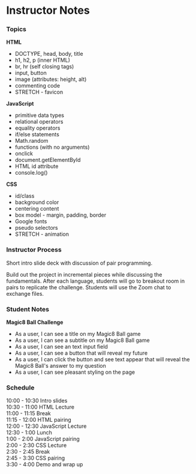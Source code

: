 # Instructor Notes

### Topics

**HTML**
- DOCTYPE, head, body, title
- h1, h2, p (inner HTML)
- br, hr (self closing tags)
- input, button
- image (attributes: height, alt)
- commenting code
- STRETCH - favicon

**JavaScript**
- primitive data types
- relational operators
- equality operators
- if/else statements
- Math.random
- functions (with no arguments)
- onclick
- document.getElementById
- HTML id attribute
- console.log()

**CSS**
- id/class
- background color
- centering content
- box model - margin, padding, border
- Google fonts
- pseudo selectors
- STRETCH - animation

### Instructor Process
Short intro slide deck with discussion of pair programming.

Build out the project in incremental pieces while discussing the fundamentals. After each language, students will go to breakout room in pairs to replicate the challenge. Students will use the Zoom chat to exchange files.


### Student Notes

**Magic8 Ball Challenge**
- As a user, I can see a title on my Magic8 Ball game
- As a user, I can see a subtitle on my Magic8 Ball game
- As a user, I can see an text input field
- As a user, I can see a button that will reveal my future
- As a user, I can click the button and see text appear that will reveal the Magic8 Ball's answer to my question
- As a user, I can see pleasant styling on the page


### Schedule

10:00 - 10:30 Intro slides  
10:30 - 11:00 HTML Lecture  
11:00 - 11:15 Break  
11:15 - 12:00 HTML pairing  
12:00 - 12:30 JavaScript Lecture  
12:30 - 1:00 Lunch  
1:00 - 2:00 JavaScript pairing  
2:00 - 2:30 CSS Lecture  
2:30 - 2:45 Break  
2:45 - 3:30 CSS pairing  
3:30 - 4:00 Demo and wrap up  
